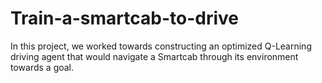 # Train-a-smartcab-to-drive
In this project, we worked towards constructing an optimized Q-Learning driving agent that would navigate a Smartcab through its environment towards a goal.
